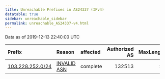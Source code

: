 ```yaml
---
title: Unreachable Prefixes in AS24337 (IPv4)
datatable: true
sidebar: unreachable_sidebar
permalink: unreachable_AS24337-v4.html
---
```


Data as of 2019-12-13 22:40:00 UTC


<div class="datatable-begin"></div>

| Prefix                                                     | Reason                                                                                                  | affected   |   Authorized AS |   MaxLength | Anchor                                       |   unreachable /24s |
|:-----------------------------------------------------------|:--------------------------------------------------------------------------------------------------------|:-----------|----------------:|------------:|:---------------------------------------------|-------------------:|
| [103.228.252.0/24](https://stat.ripe.net/103.228.252.0/24) | [INVALID ASN](https://rpki-validator.ripe.net/announcement-preview?asn=AS24337&prefix=103.228.252.0/24) | complete   |          132513 |          24 | [APNIC](unreachable_APNIC_RPKI_Root-v4.html) |                  1 |

<div class="datatable-end"></div>